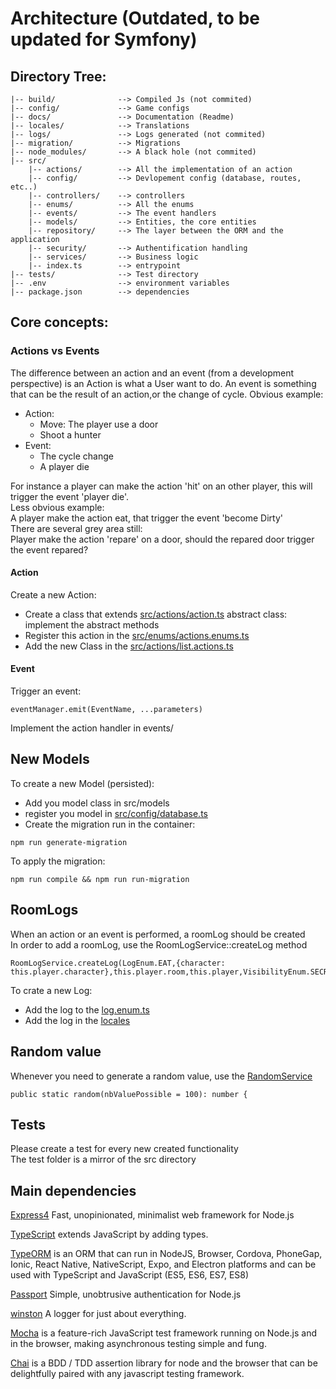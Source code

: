 # Architecture (Outdated, to be updated for Symfony)

## Directory Tree:
  
    |-- build/              --> Compiled Js (not commited)
    |-- config/             --> Game configs
    |-- docs/               --> Documentation (Readme)
    |-- locales/            --> Translations
    |-- logs/               --> Logs generated (not commited)
    |-- migration/          --> Migrations
    |-- node_modules/       --> A black hole (not commited)
    |-- src/            
        |-- actions/        --> All the implementation of an action
        |-- config/         --> Devlopement config (database, routes, etc..)
        |-- controllers/    --> controllers
        |-- enums/          --> All the enums
        |-- events/         --> The event handlers
        |-- models/         --> Entities, the core entities
        |-- repository/     --> The layer between the ORM and the application
        |-- security/       --> Authentification handling
        |-- services/       --> Business logic
        |-- index.ts        --> entrypoint
    |-- tests/              --> Test directory
    |-- .env                --> environment variables
    |-- package.json        --> dependencies

## Core concepts:

### Actions vs Events

The difference between an action and an event (from a development perspective) is an Action is what a User want to do. An event is something that can be the result of an action,or the change of cycle.
Obvious example:
- Action:
    - Move: The player use a door
    - Shoot a hunter
- Event:
    - The cycle change
    - A player die
    
 For instance a player can make the action 'hit' on an other player, this will trigger the event 'player die'.  
 Less obvious example:   
    A player make the action eat, that trigger the event 'become Dirty'  
There are several grey area still:   
     Player make the action 'repare' on a door, should the repared door trigger the event repared?

#### Action

Create a new Action:
- Create a class that extends [src/actions/action.ts](../src/actions/action.ts) abstract class: implement the abstract methods
- Register this action in the [src/enums/actions.enums.ts](../src/enums/actions.enum.ts)
- Add the new Class in the [src/actions/list.actions.ts](../src/actions/list.action.ts)
#### Event
Trigger an event:
```
eventManager.emit(EventName, ...parameters)
```
Implement the action handler in events/

## New Models
To create a new Model (persisted):
- Add you model class in src/models
- register you model in [src/config/database.ts](../src/config/database.ts)
- Create the migration run in the container:  
```
npm run generate-migration
```
To apply the migration:
```
npm run compile && npm run run-migration
```

## RoomLogs
When an action or an event is performed, a roomLog should be created  
In order to add a roomLog, use the RoomLogService::createLog method
```
RoomLogService.createLog(LogEnum.EAT,{character: this.player.character},this.player.room,this.player,VisibilityEnum.SECRET);
```
To crate a new Log: 
- Add the log to the [log.enum.ts](../src/enums/log.enum.ts)  
- Add the log in the [locales](../locales/fr/logs.ts)

## Random value
Whenever you need to generate a random value, use the [RandomService](../src/services/random.service.ts)
```
public static random(nbValuePossible = 100): number {
```

## Tests
Please create a test for every new created functionality  
The test folder is a mirror of the src directory

## Main dependencies

[Express4](https://expressjs.com/) Fast, unopinionated, minimalist web framework for Node.js 

[TypeScript](https://www.typescriptlang.org/) extends JavaScript by adding types.

[TypeORM](https://typeorm.io/#/) is an ORM that can run in NodeJS, Browser, Cordova, PhoneGap, Ionic, React Native, NativeScript, Expo, and Electron platforms and can be used with TypeScript and JavaScript (ES5, ES6, ES7, ES8)

[Passport](http://www.passportjs.org/) Simple, unobtrusive authentication for Node.js

[winston](https://github.com/winstonjs/winston) A logger for just about everything.

[Mocha](https://mochajs.org/) is a feature-rich JavaScript test framework running on Node.js and in the browser, making asynchronous testing simple and fung.

[Chai](https://www.chaijs.com/) is a BDD / TDD assertion library for node and the browser that can be delightfully paired with any javascript testing framework.